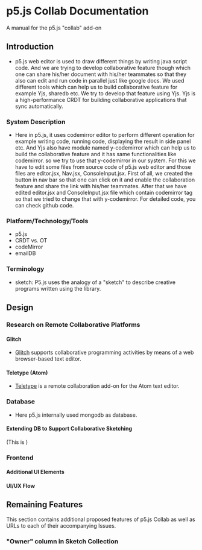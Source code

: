 # p5.js Collab Documentation

A manual for the p5.js "collab" add-on

## Introduction
- p5.js web editor is used to draw different things by writing java script code. And we are trying to develop collaborative feature though which one can share his/her document with his/her teammates so that they also can edit and run code in parallel just like google docs. We used different tools which can help us to build collaborative feature for example Yjs, sharedb etc. We try to develop that feature using Yjs. Yjs is a high-performance CRDT for building collaborative applications that sync automatically.

### System Description
- Here in p5.js, it uses codemirror editor to perform different operation for example writing code, running code, displaying the result in side panel etc. And Yjs also have module named y-codemirror which can help us to build the collaborative feature and it has same functionalities like codemirror. so we try to use that y-codemirror in our system. For this we have to edit some files from source code of p5.js web editor and those files are editor.jsx, Nav.jsx, ConsoleInput.jsx. First of all, we created the button in nav bar so that one can click on it and enable the collaboration feature and share the link with his/her teammates. After that we have edited editor.jsx and ConsoleInput.jsx file which contain codemirror tag so that we tried to change that with y-codemirror. For detailed code, you can check github code. 

### Platform/Technology/Tools

- p5.js
- CRDT vs. OT
- codeMirror
- emailDB

### Terminology

- sketch: P5.js uses the analogy of a "sketch" to describe creative programs written using the library. 

## Design

### Research on Remote Collaborative Platforms

#### Glitch

- [Glitch](https://glitch.com/about) supports collaborative programming activities by means of a web browser-based text editor.

#### Teletype (Atom)

- [Teletype](https://teletype.atom.io/) is a remote collaboration add-on for the Atom text editor.  

### Database
- Here p5.js internally used mongodb as database. 

#### Extending DB to Support Collaborative Sketching

(This is )

### Frontend

#### Additional UI Elements

#### UI/UX Flow

## Remaining Features

This section contains additional proposed features of p5.js Collab as well as URLs to each of their accompanying Issues.

### "Owner" column in Sketch Collection

